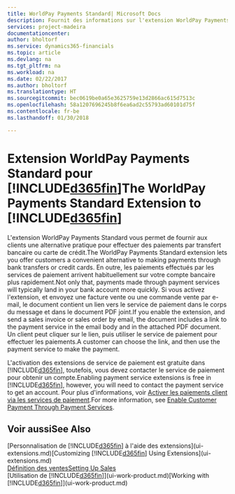 ```yaml
---
title: WorldPay Payments Standard| Microsoft Docs
description: Fournit des informations sur l'extension WorldPay Payments Standard
services: project-madeira
documentationcenter: 
author: bholtorf
ms.service: dynamics365-financials
ms.topic: article
ms.devlang: na
ms.tgt_pltfrm: na
ms.workload: na
ms.date: 02/22/2017
ms.author: bholtorf
ms.translationtype: HT
ms.sourcegitcommit: bec0619be0a65e3625759e13d2866ac615d7513c
ms.openlocfilehash: 58a1207696245b8f6ea6ad2c55793ad60101d75f
ms.contentlocale: fr-be
ms.lasthandoff: 01/30/2018

---
```

# <a name="the-worldpay-payments-standard-extension-to-included365finincludesd365finlongmdmd"></a><span data-ttu-id="13aff-103">Extension WorldPay Payments Standard pour [!INCLUDE[d365fin](includes/d365fin_long_md.md)]</span><span class="sxs-lookup"><span data-stu-id="13aff-103">The WorldPay Payments Standard Extension to [!INCLUDE[d365fin](includes/d365fin_long_md.md)]</span></span>
<span data-ttu-id="13aff-104">L'extension WorldPay Payments Standard vous permet de fournir aux clients une alternative pratique pour effectuer des paiements par transfert bancaire ou carte de crédit.</span><span class="sxs-lookup"><span data-stu-id="13aff-104">The WorldPay Payments Standard extension lets you offer customers a convenient alternative to making payments through bank transfers or credit cards.</span></span> <span data-ttu-id="13aff-105">En outre, les paiements effectués par les services de paiement arrivent habituellement sur votre compte bancaire plus rapidement.</span><span class="sxs-lookup"><span data-stu-id="13aff-105">Not only that, payments made through payment services will typically land in your bank account more quickly.</span></span>
<span data-ttu-id="13aff-106">Si vous activez l'extension, et envoyez une facture vente ou une commande vente par e-mail, le document contient un lien vers le service de paiement dans le corps du message et dans le document PDF joint.</span><span class="sxs-lookup"><span data-stu-id="13aff-106">If you enable the extension, and send a sales invoice or sales order by email, the document includes a link to the payment service in the email body and in the attached PDF document.</span></span> <span data-ttu-id="13aff-107">Un client peut cliquer sur le lien, puis utiliser le service de paiement pour effectuer les paiements.</span><span class="sxs-lookup"><span data-stu-id="13aff-107">A customer can choose the link, and then use the payment service to make the payment.</span></span>

<span data-ttu-id="13aff-108">L'activation des extensions de service de paiement est gratuite dans [!INCLUDE[d365fin](includes/d365fin_md.md)], toutefois, vous devez contacter le service de paiement pour obtenir un compte.</span><span class="sxs-lookup"><span data-stu-id="13aff-108">Enabling payment service extensions is free in [!INCLUDE[d365fin](includes/d365fin_md.md)], however, you will need to contact the payment service to get an account.</span></span> <span data-ttu-id="13aff-109">Pour plus d'informations, voir [Activer les paiements client via les services de paiement](sales-how-enable-payment-service-extensions.md).</span><span class="sxs-lookup"><span data-stu-id="13aff-109">For more information, see [Enable Customer Payment Through Payment Services](sales-how-enable-payment-service-extensions.md).</span></span>

## <a name="see-also"></a><span data-ttu-id="13aff-110">Voir aussi</span><span class="sxs-lookup"><span data-stu-id="13aff-110">See Also</span></span>
<span data-ttu-id="13aff-111">[Personnalisation de [!INCLUDE[d365fin](includes/d365fin_md.md)] à l'aide des extensions](ui-extensions.md)</span><span class="sxs-lookup"><span data-stu-id="13aff-111">[Customizing [!INCLUDE[d365fin](includes/d365fin_md.md)] Using Extensions](ui-extensions.md)</span></span>  
[<span data-ttu-id="13aff-112">Définition des ventes</span><span class="sxs-lookup"><span data-stu-id="13aff-112">Setting Up Sales</span></span>](sales-setup-sales.md)  
<span data-ttu-id="13aff-113">[Utilisation de [!INCLUDE[d365fin](includes/d365fin_md.md)]](ui-work-product.md)</span><span class="sxs-lookup"><span data-stu-id="13aff-113">[Working with [!INCLUDE[d365fin](includes/d365fin_md.md)]](ui-work-product.md)</span></span>
